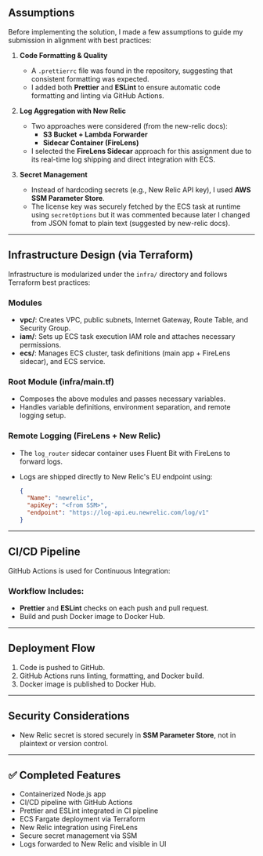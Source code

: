 ## Assumptions

Before implementing the solution, I made a few assumptions to guide my submission in alignment with best practices:

1. **Code Formatting & Quality**

   * A `.prettierrc` file was found in the repository, suggesting that consistent formatting was expected.
   * I added both **Prettier** and **ESLint** to ensure automatic code formatting and linting via GitHub Actions.

2. **Log Aggregation with New Relic**
   * Two approaches were considered (from the new-relic docs):
     * **S3 Bucket + Lambda Forwarder**
     * **Sidecar Container (FireLens)**
   * I selected the **FireLens Sidecar** approach for this assignment due to its real-time log shipping and direct integration with ECS.
3. **Secret Management**

   * Instead of hardcoding secrets (e.g., New Relic API key), I used **AWS SSM Parameter Store**.
   * The license key was securely fetched by the ECS task at runtime using `secretOptions` but it was commented because later I changed from JSON fomat to plain text (suggested by new-relic docs).

---

## Infrastructure Design (via Terraform)

Infrastructure is modularized under the `infra/` directory and follows Terraform best practices:

### Modules

* **vpc/**: Creates VPC, public subnets, Internet Gateway, Route Table, and Security Group.
* **iam/**: Sets up ECS task execution IAM role and attaches necessary permissions.
* **ecs/**: Manages ECS cluster, task definitions (main app + FireLens sidecar), and ECS service.

### Root Module (infra/main.tf)

* Composes the above modules and passes necessary variables.
* Handles variable definitions, environment separation, and remote logging setup.

### Remote Logging (FireLens + New Relic)

* The `log_router` sidecar container uses Fluent Bit with FireLens to forward logs.
* Logs are shipped directly to New Relic's EU endpoint using:

  ```json
  {
    "Name": "newrelic",
    "apiKey": "<from SSM>",
    "endpoint": "https://log-api.eu.newrelic.com/log/v1"
  }
  ```

---

## CI/CD Pipeline

GitHub Actions is used for Continuous Integration:

### Workflow Includes:

* **Prettier** and **ESLint** checks on each push and pull request.
* Build and push Docker image to Docker Hub.

---

## Deployment Flow

1. Code is pushed to GitHub.
2. GitHub Actions runs linting, formatting, and Docker build.
3. Docker image is published to Docker Hub.
---

## Security Considerations
* New Relic secret is stored securely in **SSM Parameter Store**, not in plaintext or version control.
---

## ✅ Completed Features

* Containerized Node.js app
* CI/CD pipeline with GitHub Actions
* Prettier and ESLint integrated in CI pipeline
* ECS Fargate deployment via Terraform
* New Relic integration using FireLens
* Secure secret management via SSM
* Logs forwarded to New Relic and visible in UI

